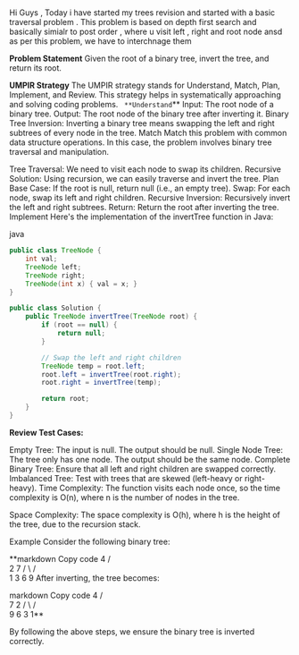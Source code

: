 # 
Hi Guys , Today i have started my trees revision and started with a basic traversal problem .
This problem is based on depth first search and basically simialr to post order , where u visit left , right and root node
ansd as per this problem, we have to interchnage them


**Problem Statement**
Given the root of a binary tree, invert the tree, and return its root.

**UMPIR Strategy**
The UMPIR strategy stands for Understand, Match, Plan, Implement, and Review. This strategy helps in systematically approaching and solving coding problems.
`
**Understand`**
Input: The root node of a binary tree.
Output: The root node of the binary tree after inverting it.
Binary Tree Inversion: Inverting a binary tree means swapping the left and right subtrees of every node in the tree.
Match
Match this problem with common data structure operations. In this case, the problem involves binary tree traversal and manipulation.

Tree Traversal: We need to visit each node to swap its children.
Recursive Solution: Using recursion, we can easily traverse and invert the tree.
Plan
Base Case: If the root is null, return null (i.e., an empty tree).
Swap: For each node, swap its left and right children.
Recursive Inversion: Recursively invert the left and right subtrees.
Return: Return the root after inverting the tree.
Implement
Here's the implementation of the invertTree function in Java:

java

```java
public class TreeNode {
    int val;
    TreeNode left;
    TreeNode right;
    TreeNode(int x) { val = x; }
}

public class Solution {
    public TreeNode invertTree(TreeNode root) {
        if (root == null) {
            return null;
        }

        // Swap the left and right children
        TreeNode temp = root.left;
        root.left = invertTree(root.right);
        root.right = invertTree(temp);

        return root;
    }
}

```

**Review
Test Cases:**

Empty Tree: The input is null. The output should be null.
Single Node Tree: The tree only has one node. The output should be the same node.
Complete Binary Tree: Ensure that all left and right children are swapped correctly.
Imbalanced Tree: Test with trees that are skewed (left-heavy or right-heavy).
Time Complexity: The function visits each node once, so the time complexity is O(n), where n is the number of nodes in the tree.

Space Complexity: The space complexity is O(h), where h is the height of the tree, due to the recursion stack.

Example
Consider the following binary tree:

**markdown
Copy code
    4
   / \
  2   7
 / \ / \
1  3 6  9
After inverting, the tree becomes:

markdown
Copy code
    4
   / \
  7   2
 / \ / \
9  6 3  1**

By following the above steps, we ensure the binary tree is inverted correctly.